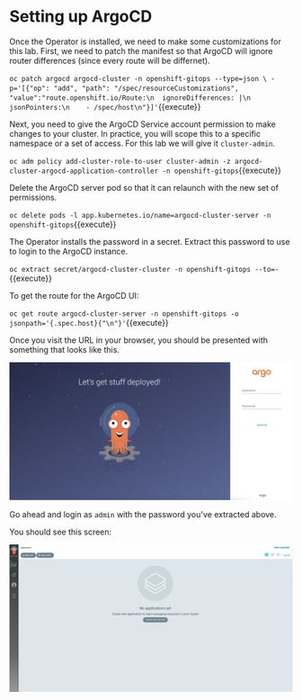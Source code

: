 # Setting up ArgoCD

Once the Operator is installed, we need to make some customizations for
this lab. First, we need to patch the manifest so that ArgoCD will ignore
router differences (since every route will be differnet).

`oc patch argocd argocd-cluster -n openshift-gitops --type=json \
-p='[{"op": "add", "path": "/spec/resourceCustomizations", "value":"route.openshift.io/Route:\n  ignoreDifferences: |\n    jsonPointers:\n    - /spec/host\n"}]'`{{execute}}

Next, you need to give the ArgoCD Service account permission to
make changes to your cluster. In practice, you will scope this to a
specific namespace or a set of access. For this lab we will give it
`cluster-admin`.


`oc adm policy add-cluster-role-to-user cluster-admin -z argocd-cluster-argocd-application-controller -n openshift-gitops`{{execute}}

Delete the ArgoCD server pod so that it can relaunch with the new set of permissions.

`oc delete pods -l app.kubernetes.io/name=argocd-cluster-server -n openshift-gitops`{{execute}}


The Operator installs the password in a secret. Extract this password to use to login to the ArgoCD instance.

`oc extract secret/argocd-cluster-cluster -n openshift-gitops --to=-`{{execute}}

To get the route for the ArgoCD UI:

`oc get route argocd-cluster-server -n openshift-gitops -o jsonpath='{.spec.host}{"\n"}'`{{execute}}

Once you visit the URL in your browser, you should be presented with
something that looks like this.

![ArgoCD Login](../../assets/gitops/argocd-login.png)


Go ahead and login as `admin` with the password you've extracted above.

You should see this screen:

![ArgoCD](../../assets/gitops/argocd.png)
